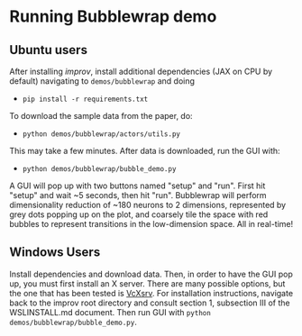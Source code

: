# Running Bubblewrap demo
## Ubuntu users
After installing _improv_, install additional dependencies (JAX on CPU by default) navigating to `demos/bubblewrap` and doing

- `pip install -r requirements.txt`

To download the sample data from the paper, do:

- `python demos/bubblewrap/actors/utils.py`

This may take a few minutes. After data is downloaded, run the GUI with:

- `python demos/bubblewrap/bubble_demo.py`

A GUI will pop up with two buttons named "setup" and "run". First hit "setup" and wait ~5 seconds, then hit "run". Bubblewrap will perform dimensionality reduction of ~180 neurons to 2 dimensions, represented by grey dots popping up on the plot, and coarsely tile the space with red bubbles to represent transitions in the low-dimension space. All in real-time! 

## Windows Users
Install dependencies and download data. Then, in order to have the GUI pop up, you must first install an X server. There are many possible options, but the one that has been tested is [VcXsrv](https://sourceforge.net/projects/vcxsrv/). For installation instructions, navigate back to the improv root directory and consult section 1, subsection III of the WSLINSTALL.md document. Then run GUI with `python demos/bubblewrap/bubble_demo.py`.
